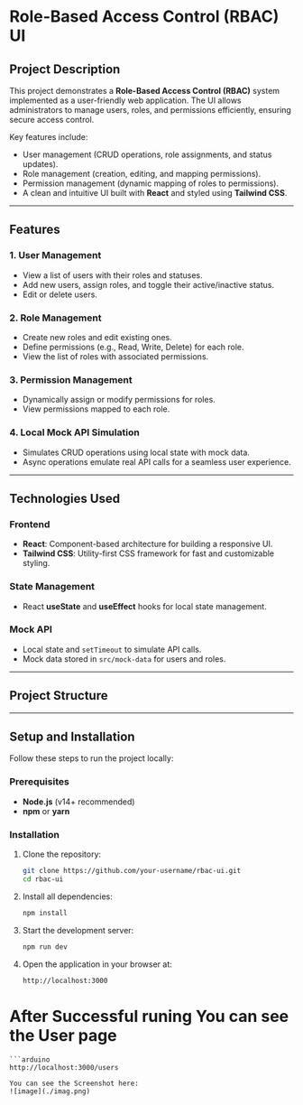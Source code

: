 # **Role-Based Access Control (RBAC) UI**

## **Project Description**

This project demonstrates a **Role-Based Access Control (RBAC)** system implemented as a user-friendly web application. The UI allows administrators to manage users, roles, and permissions efficiently, ensuring secure access control.

Key features include:
- User management (CRUD operations, role assignments, and status updates).
- Role management (creation, editing, and mapping permissions).
- Permission management (dynamic mapping of roles to permissions).
- A clean and intuitive UI built with **React** and styled using **Tailwind CSS**.

---

## **Features**

### 1. **User Management**
- View a list of users with their roles and statuses.
- Add new users, assign roles, and toggle their active/inactive status.
- Edit or delete users.

### 2. **Role Management**
- Create new roles and edit existing ones.
- Define permissions (e.g., Read, Write, Delete) for each role.
- View the list of roles with associated permissions.

### 3. **Permission Management**
- Dynamically assign or modify permissions for roles.
- View permissions mapped to each role.

### 4. **Local Mock API Simulation**
- Simulates CRUD operations using local state with mock data.
- Async operations emulate real API calls for a seamless user experience.

---

## **Technologies Used**

### **Frontend**
- **React**: Component-based architecture for building a responsive UI.
- **Tailwind CSS**: Utility-first CSS framework for fast and customizable styling.

### **State Management**
- React **useState** and **useEffect** hooks for local state management.

### **Mock API**
- Local state and `setTimeout` to simulate API calls.
- Mock data stored in `src/mock-data` for users and roles.

---

## **Project Structure**

---

## **Setup and Installation**

Follow these steps to run the project locally:

### **Prerequisites**
- **Node.js** (v14+ recommended)
- **npm** or **yarn**

### **Installation**
1. Clone the repository:
   ```bash
   git clone https://github.com/your-username/rbac-ui.git
   cd rbac-ui

2. Install all dependencies:
   ```bash
   npm install

3. Start the development server:
   ```bash
   npm run dev

4. Open the application in your browser at:
   ```arduino
   http://localhost:3000

# After Successful runing You can see the User page
    ```arduino
    http://localhost:3000/users

    You can see the Screenshot here:
    ![image](./imag.png)